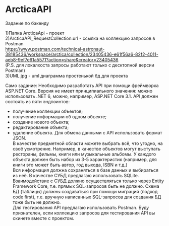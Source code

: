 # ArcticaAPI
Задание по бэкенду

1)Папка ArcticaApi - проект  
2)ArcticaAPI_RequestCollection.url - ссылка на коллекцию запросов в Postman  
https://www.postman.com/technical-astronaut-38185436/workspace/arctica/collection/23405436-e61f56a6-82f2-4011-aeb8-9ef7e61a5571?action=share&creator=23405436  
(P.S. для локалхоста запросы работают только с десктопной версии Postman)  
3)UML.jpg - uml диаграмма простенькой бд для проекта  

Само задание:
Необходимо разработать API при помощи фреймворка ASP.NET Core. Версия не имеет принципиального значения: можно использовать .NET 6, можно, например, ASP.NET Core 3.1.
API должен состоять из пяти эндпоинтов:
- получение коллекции объектов;
- получение информации об одном объекте;
- создание нового объекта;
- редактирование объекта;
- удаление объекта.
Для обмена данными с API использовать формат JSON.  
В качестве предметной области можете выбрать всё, что угодно, на своё усмотрение. Например, в качестве объектов могут выступать рестораны, фильмы, книги или музыкальные альбомы. У каждого объекта должен быть набор из 3-5 характеристик (например, для книги это может быть автор, год выхода, ISBN и т.д.)  
Вся информация должна сохраняться в базе данных и выбираться из неё. В качестве СУБД предлагаю использовать SQLite.  
Взаимодействие с СУБД должно осуществляться только через Entity Framework Core, т.е. прямых SQL-запросов быть не должно. Схема БД (таблицы) должны создаваться при помощи миграций (подход code first), т.е. вручную написанных SQL-запросов для создания БД тоже быть не должно.  
Для тестирования API предлагаю использовать Postman. Буду признателен, если коллекцию запросов для тестирования API вы скинете вместе с проектом.  
